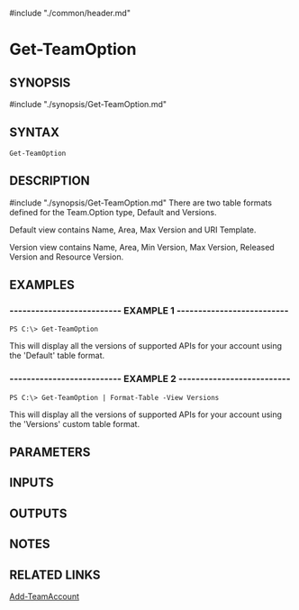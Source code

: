 #include "./common/header.md"

# Get-TeamOption

## SYNOPSIS
#include "./synopsis/Get-TeamOption.md"

## SYNTAX

```
Get-TeamOption
```

## DESCRIPTION
#include "./synopsis/Get-TeamOption.md"
There are two table formats defined for the Team.Option type, Default and Versions.

Default view contains Name, Area, Max Version and URI Template.

Version view contains Name, Area, Min Version, Max Version, Released Version and Resource Version.

## EXAMPLES

### -------------------------- EXAMPLE 1 --------------------------
```
PS C:\> Get-TeamOption
```

This will display all the versions of supported APIs for your account using the 'Default' table format.

### -------------------------- EXAMPLE 2 --------------------------
```
PS C:\> Get-TeamOption | Format-Table -View Versions
```

This will display all the versions of supported APIs for your account using the 'Versions' custom table format.

## PARAMETERS

## INPUTS

## OUTPUTS

## NOTES

## RELATED LINKS

[Add-TeamAccount](Add-TeamAccount.md)